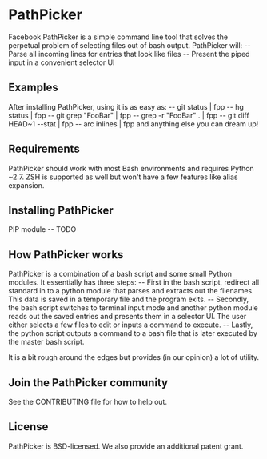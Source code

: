 # PathPicker
Facebook PathPicker is a simple command line tool that solves the perpetual
problem of selecting files out of bash output. PathPicker will:
-- Parse all incoming lines for entries that look like files
-- Present the piped input in a convenient selector UI

## Examples
After installing PathPicker, using it is as easy as:
-- git status | fpp
-- hg status | fpp
-- git grep "FooBar" | fpp
-- grep -r "FooBar" . | fpp
-- git diff HEAD~1 --stat | fpp
-- arc inlines | fpp
and anything else you can dream up!

## Requirements
PathPicker should work with most Bash environments and requires Python ~2.7.
ZSH is supported as well but won't have a few features like alias expansion.

## Installing PathPicker
PIP module -- TODO

## How PathPicker works
PathPicker is a combination of a bash script and some small Python modules.
It essentially has three steps:
-- First in the bash script, redirect all standard in to a python module that
parses and extracts out the filenames. This data is saved in a temporary file
and the program exits.
-- Secondly, the bash script switches to terminal input mode and
another python module reads out the saved entries and presents them in a
selector UI. The user either selects a few files to edit or inputs a command
to execute.
-- Lastly, the python script outputs a command to a bash file that is later
executed by the master bash script.

It is a bit rough around the edges but provides (in our opinion) a lot of
utility.

## Join the PathPicker community
See the CONTRIBUTING file for how to help out.

## License
PathPicker is BSD-licensed. We also provide an additional patent grant.
